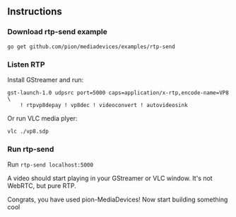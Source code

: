 ## Instructions

### Download rtp-send example

```
go get github.com/pion/mediadevices/examples/rtp-send
```

### Listen RTP

Install GStreamer and run:
```
gst-launch-1.0 udpsrc port=5000 caps=application/x-rtp,encode-name=VP8 \
    ! rtpvp8depay ! vp8dec ! videoconvert ! autovideosink
```

Or run VLC media plyer:
```
vlc ./vp8.sdp
```

### Run rtp-send

Run `rtp-send localhost:5000`

A video should start playing in your GStreamer or VLC window.
It's not WebRTC, but pure RTP.

Congrats, you have used pion-MediaDevices! Now start building something cool
